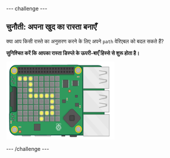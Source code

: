 \--- challenge \---

## चुनौती: अपना खुद का रास्ता बनाएँ

क्या आप किसी रास्ते का अनुसरण करने के लिए अपने `path` वेरिएबल को बदल सकते हैं?

**सुनिश्चित करें कि आपका रास्ता डिस्प्ले के ऊपरी-बाएँ हिस्से से शुरू होता है।**

![स्क्रीनशॉट](images/tightrope-path-challenge.png)

\--- /challenge \---